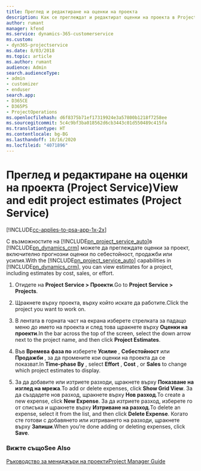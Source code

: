 ```yaml
---
title: Преглед и редактиране на оценки на проекта
description: Как се преглеждат и редактират оценки на проекта в Project Service
author: rumant
manager: kfend
ms.service: dynamics-365-customerservice
ms.custom:
- dyn365-projectservice
ms.date: 8/03/2018
ms.topic: article
ms.author: rumant
audience: Admin
search.audienceType:
- admin
- customizer
- enduser
search.app:
- D365CE
- D365PS
- ProjectOperations
ms.openlocfilehash: d6f8375b71ef17319924e3a57800b1218f7258ee
ms.sourcegitcommit: 5c4c9bf3ba018562d6cb3443c01d550489c415fa
ms.translationtype: HT
ms.contentlocale: bg-BG
ms.lasthandoff: 10/16/2020
ms.locfileid: "4071896"
---
```

# <a name="view-and-edit-project-estimates-project-service"></a><span data-ttu-id="25893-103">Преглед и редактиране на оценки на проекта (Project Service)</span><span class="sxs-lookup"><span data-stu-id="25893-103">View and edit project estimates (Project Service)</span></span>

[!INCLUDE[cc-applies-to-psa-app-1x-2x](../includes/cc-applies-to-psa-app-1x-2x.md)]

<span data-ttu-id="25893-104">С възможностите на [!INCLUDE[pn_project_service_auto](../includes/pn-project-service-auto.md)]в [!INCLUDE[pn_dynamics_crm](../includes/pn-dynamics-crm.md)] можете да преглеждате оценки за проект, включително прогнозни оценки по себестойност, продажби или усилия.</span><span class="sxs-lookup"><span data-stu-id="25893-104">With the [!INCLUDE[pn_project_service_auto](../includes/pn-project-service-auto.md)] capabilities in [!INCLUDE[pn_dynamics_crm](../includes/pn-dynamics-crm.md)], you can view estimates for a project, including estimates by cost, sales, or effort.</span></span>  
  
1.  <span data-ttu-id="25893-105">Отидете на **Project Service > Проекти**.</span><span class="sxs-lookup"><span data-stu-id="25893-105">Go to **Project Service > Projects**.</span></span>  
  
2.  <span data-ttu-id="25893-106">Щракнете върху проекта, върху който искате да работите.</span><span class="sxs-lookup"><span data-stu-id="25893-106">Click the project you want to work on.</span></span>  
  
3.  <span data-ttu-id="25893-107">В лентата в горната част на екрана изберете стрелката за падащо меню до името на проекта и след това щракнете върху **Оценки на проекти**.</span><span class="sxs-lookup"><span data-stu-id="25893-107">In the bar across the top of the screen, select the down arrow next to the project name, and then click **Project Estimates**.</span></span>  
  
4.  <span data-ttu-id="25893-108">Във **Времева фаза по** изберете **Усилие** , **Себестойност** или **Продажби** , за да промените кои оценки на проекта да се показват.</span><span class="sxs-lookup"><span data-stu-id="25893-108">In **Time-phase By** , select **Effort** , **Cost** , or **Sales** to change which project estimates to display.</span></span>  
  
5.  <span data-ttu-id="25893-109">За да добавите или изтриете разходи, щракнете върху **Показване на изглед на мрежа**.</span><span class="sxs-lookup"><span data-stu-id="25893-109">To add or delete expenses, click **Show Grid View**.</span></span> <span data-ttu-id="25893-110">За да създадете нов разход, щракнете върху **Нов разход**.</span><span class="sxs-lookup"><span data-stu-id="25893-110">To create a new expense, click **New Expense**.</span></span> <span data-ttu-id="25893-111">За да изтриете разход, изберете го от списъка и щракнете върху **Изтриване на разход**.</span><span class="sxs-lookup"><span data-stu-id="25893-111">To delete an expense, select it from the list, and then click **Delete Expense**.</span></span> <span data-ttu-id="25893-112">Когато сте готови с добавянето или изтриването на разходи, щракнете върху **Запиши**.</span><span class="sxs-lookup"><span data-stu-id="25893-112">When you’re done adding or deleting expenses, click **Save**.</span></span>  
  
### <a name="see-also"></a><span data-ttu-id="25893-113">Вижте също</span><span class="sxs-lookup"><span data-stu-id="25893-113">See Also</span></span>  
 [<span data-ttu-id="25893-114">Ръководство за мениджъри на проекти</span><span class="sxs-lookup"><span data-stu-id="25893-114">Project Manager Guide</span></span>](../psa/project-manager-guide.md)
